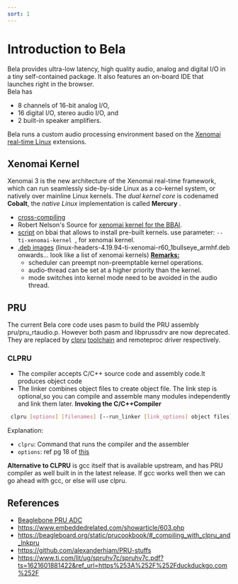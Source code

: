 ```yaml
---
sort: 1
---
```


# Introduction to Bela
Bela provides ultra-low latency, high quality audio, analog and digital I/O in a tiny self-contained package.  It also features an on-board IDE that launches right in the browser. </br>
Bela has
- 8 channels of 16-bit analog I/O,
- 16 digital I/O, stereo audio I/O, and
- 2 built-in speaker amplifiers.

Bela runs a custom audio processing environment based on the [Xenomai real-time Linux](https://source.denx.de/Xenomai/xenomai/-/wikis/home) extensions.


## Xenomai Kernel
Xenomai 3 is the new architecture of the Xenomai real-time framework,
which can run seamlessly side-by-side Linux as a co-kernel system, or
natively over mainline Linux kernels.
The _dual kernel core_ is codenamed __Cobalt__, the _native Linux_
implementation is called __Mercury__ .
* [cross-compiling](xenomai/cross-compile.md)
* Robert Nelson's Source for [xenomai kernel for the BBAI](https://github.com/RobertCNelson/ti-linux-kernel-dev/tree/ti-linux-xenomai-4.19.y).
* [script](https://github.com/RobertCNelson/boot-scripts/blob/master/tools/update_kernel.sh) on bbai that allows to install pre-built kernels. use parameter: ``--ti-xenomai-kernel ``, for xenomai kernel.
* [.deb images](https://rcn-ee.com/repos/debian/pool/main/l/linux-upstream/) (linux-headers-4.19.94-ti-xenomai-r60_1bullseye_armhf.deb
onwards... look like a list of xenomai kernels)
**[Remarks:](https://youtu.be/R89TOpdIR0w?t=509)**  
    - scheduler can preempt non-preemptable kernel operations.
    - audio-thread can be set at a higher priority than the kernel.
    - mode switches into kernel mode need to be avoided in the audio thread.

## PRU
The current Bela core code uses pasm to build the PRU assembly pru/pru_rtaudio.p. However both pasm and libprussdrv are now deprecated. They are replaced by [clpru](https://www.embeddedrelated.com/showarticle/603.php) [toolchain](https://beagleboard.org/static/prucookbook/#_compiling_with_clpru_and_lnkpru) and remoteproc driver respectively.

### CLPRU
* The compiler accepts C/C++ source code and assembly code.It produces object code
* The linker combines object files to create object file. The link step is optional,so you can compile and assemble many modules independently and link them later.
**Invoking the C/C++Compiler** <br>
```sh
 clpru [options] [filenames] [--run_linker [link_options] object files]]
 ```
Explanation:
* ``clpru``: Command that runs the compiler and the assembler
* ``options``: ref pg 18 of [this](https://www.ti.com/lit/ug/spruhv7c/spruhv7c.pdf?ts=1621601881422&ref_url=https%253A%252F%252Fduckduckgo.com%252F)

**Alternative to CLPRU** is gcc itself that is available upstream, and has PRU compiler as well built in in the latest release. If gcc works well then we can go ahead with gcc, or else will use clpru.

## References

* [Beaglebone PRU ADC](https://beagleboard.org/p/Greg-R/beaglebone-pru-adc-a42a71)
* https://www.embeddedrelated.com/showarticle/603.php
* https://beagleboard.org/static/prucookbook/#_compiling_with_clpru_and_lnkpru
* https://github.com/alexanderhiam/PRU-stuffs
* https://www.ti.com/lit/ug/spruhv7c/spruhv7c.pdf?ts=1621601881422&ref_url=https%253A%252F%252Fduckduckgo.com%252F

